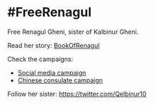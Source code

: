 # #FreeRenagul

Free Renagul Gheni, sister of Kalbinur Gheni.

Read her story: [BookOfRenagul](BookOfRenagul/BookOfRenagul.pdf)  

Check the campaigns: 
* [Social media campaign](SocialMediaCampaign/SocialMediaCampaign.md) 
* [Chinese consulate campaign](ChineseConsulateCampaign)

Follow her sister: https://twitter.com/Qelbinur10
